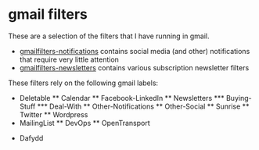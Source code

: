 gmail filters
=============

These are a selection of the filters that I have running in gmail.

* [gmailfilters-notifications](https://github.com/daibach/gmail-filters/blob/master/gmailfilters-notifications.xml) contains social media (and other) notifications that require very little attention
* [gmailfilters-newsletters](https://github.com/daibach/gmail-filters/blob/master/gmailfilters-newsetters.xml) contains various subscription newsletter filters

These filters rely on the following gmail labels:

* Deletable
** Calendar
** Facebook-LinkedIn
** Newsletters
*** Buying-Stuff
*** Deal-With
** Other-Notifications
** Other-Social
** Sunrise
** Twitter
** Wordpress
* MailingList
** DevOps
** OpenTransport

- Dafydd